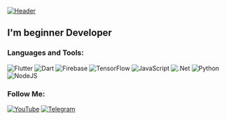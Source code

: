 [![Header](https://github.com/Async360/Async360/blob/main/assets/Pre-comp_5_AdobeExpress.gif)](https://github.com/Async360)

## I'm beginner Developer

### Languages and Tools:

![Flutter](https://img.shields.io/badge/-Flutter-090909?style=for-the-badge&logo=flutter&logoColor=47C5FB)
![Dart](https://img.shields.io/badge/-Dart-090909?style=for-the-badge&logo=dart&logoColor=097CDB)
![Firebase](https://img.shields.io/badge/-Firebase-090909?style=for-the-badge&logo=firebase&logoColor=F8C52C)
![TensorFlow](https://img.shields.io/badge/-TensorFlow-090909?style=for-the-badge&logo=tensorflow&logoColor=F88C00)
![JavaScript](https://img.shields.io/badge/-JavaScript-090909?style=for-the-badge&logo=JavaScript&logoColor=E9D54D)
![.Net](https://img.shields.io/badge/-Framework-090909?style=for-the-badge&logo=.net&logoColor=E5D3FF)
![Python](https://img.shields.io/badge/-Python-090909?style=for-the-badge&logo=Python&logoColor=6296CC)
![NodeJS](https://img.shields.io/badge/-VIM-090909?style=for-the-badge&logo=vim&logoColor=6296CC)

### Follow Me:

[![YouTube](https://img.shields.io/badge/-YouTube-090909?style=for-the-badge&logo=YouTube&logoColor=FF0000)](https://www.youtube.com)
[![Telegram](https://img.shields.io/badge/-Telegram-090909?style=for-the-badge&logo=telegram&logoColor=27A0D9)](https://t.me/Async360)
